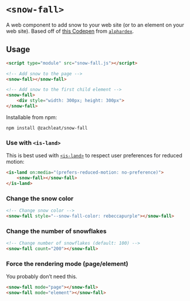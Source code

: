 # `<snow-fall>`

A web component to add snow to your web site (or to an element on your web site). Based off of [this Codepen](https://codepen.io/alphardex/pen/dyPorwJ) from [`alphardex`](https://codepen.io/alphardex).

## Usage

```html
<script type="module" src="snow-fall.js"></script>

<!-- Add snow to the page -->
<snow-fall></snow-fall>

<!-- Add snow to the first child element -->
<snow-fall>
	<div style="width: 300px; height: 300px">
</snow-fall>
```

Installable from npm:

```
npm install @zachleat/snow-fall
```

### Use with `<is-land>`

This is best used with [`<is-land>`](https://www.zachleat.com/web/is-land/) to respect user preferences for reduced motion:

```html
<is-land on:media="(prefers-reduced-motion: no-preference)">
	<snow-fall></snow-fall>
</is-land>
```

### Change the snow color

```html
<!-- Change snow color -->
<snow-fall style="--snow-fall-color: rebeccapurple"></snow-fall>
```

### Change the number of snowflakes

```html
<!-- Change number of snowflakes (default: 100) -->
<snow-fall count="200"></snow-fall>
```

### Force the rendering mode (page/element)

You probably don’t need this.

```html
<snow-fall mode="page"></snow-fall>
<snow-fall mode="element"></snow-fall>
```